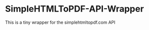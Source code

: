 SimpleHTMLToPDF-API-Wrapper
===========================

This is a tiny wrapper for the simplehtmltopdf.com API
